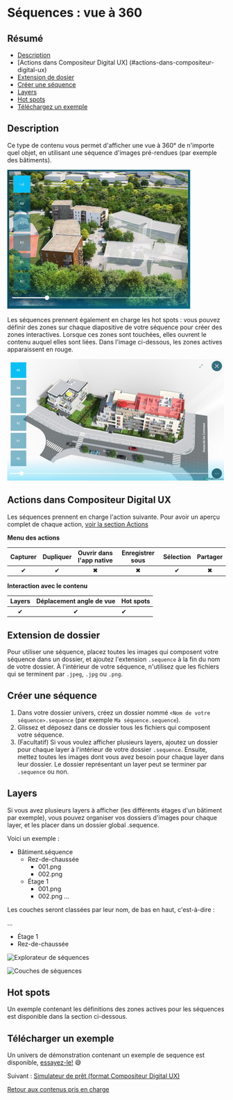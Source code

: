# Séquences : vue à 360

## Résumé
* [Description](#description)
* [Actions dans Compositeur Digital UX] (#actions-dans-compositeur-digital-ux)
* [Extension de dosier](#extension-de-dossier)
* [Créer une séquence](#créer-une-séquence)
* [Layers](#layers)
* [Hot spots](#hot-spots)
* [Téléchargez un exemple](#télécharger-un-exemple)

## Description

Ce type de contenu vous permet d'afficher une vue à 360° de n'importe quel objet, en utilisant une séquence d'images pré-rendues (par exemple des bâtiments).

![Séquence à plusieurs couches](../../../en/img/content_sequence.JPG)

Les séquences prennent également en charge les hot spots : vous pouvez définir des zones sur chaque diapositive de votre séquence pour créer des zones interactives. Lorsque ces zones sont touchées, elles ouvrent le contenu auquel elles sont liées. Dans l'image ci-dessous, les zones actives apparaissent en rouge.

![Séquence avec zones actives](../../../en/img/content_sequence_hotspots.JPG)

## Actions dans Compositeur Digital UX

Les séquences prennent en charge l'action suivante. Pour avoir un aperçu complet de chaque action, [voir la section Actions](actions.md)

**Menu des actions**

| Capturer | Dupliquer | Ouvrir dans l'app native | Enregistrer sous | Sélection | Partager |
|:--------:|:---------:|:------------------------:|:----------------:|:---------:|:--------:|
| &#x2714; | &#x2714;  | &#x2716;                 | &#x2716;         | &#x2714;  | &#x2716; |

**Interaction avec le contenu**

| Layers   | Déplacement angle de vue | Hot spots |
|:--------:|:------------------------:|:----------|
| &#x2714; | &#x2714;                 | &#x2714;  |

## Extension de dossier

Pour utiliser une séquence, placez toutes les images qui composent votre séquence dans un dossier, et ajoutez l'extension `.sequence` à la fin du nom de votre dossier. À l'intérieur de votre séquence, n'utilisez que les fichiers qui se terminent par `.jpeg`, `.jpg` ou `.png`.

## Créer une séquence

1. Dans votre dossier univers, créez un dossier nommé `<Nom de votre séquence>.sequence` (par exemple `Ma séquence.sequence`).
2. Glissez et déposez dans ce dossier tous les fichiers qui composent votre séquence.
3. (Facultatif) Si vous voulez afficher plusieurs layers, ajoutez un dossier pour chaque layer à l'intérieur de votre dossier `.sequence`. Ensuite, mettez toutes les images dont vous avez besoin pour chaque layer dans leur dossier. Le dossier représentant un layer peut se terminer par `.sequence` ou non.

## Layers

Si vous avez plusieurs layers à afficher (les différents étages d'un bâtiment par exemple), vous pouvez organiser vos dossiers d'images pour chaque layer, et les placer dans un dossier global .sequence.

Voici un exemple :

* Bâtiment.séquence
  * Rez-de-chaussée
    * 001.png
    * 002.png
  * Étage 1
    * 001.png
    * 002.png
...

Les couches seront classées par leur nom, de bas en haut, c'est-à-dire :

...
* Étage 1
* Rez-de-chaussée

![Explorateur de séquences](../../../en/img/dossier_séquence_contenu.JPG) 

![Couches de séquences](../../../en/img/couches_séquence_contenu.JPG)

## Hot spots

Un exemple contenant les définitions des zones actives pour les séquences est disponible dans la section ci-dessous.

## Télécharger un exemple

Un univers de démonstration contenant un exemple de sequence est disponible, [essayez-le!](../../../en/organise_content/Demo-Universe.zip) &#x1f604;

Suivant : [Simulateur de prêt (format Compositeur Digital UX)](simulator.md)

[Retour aux contenus pris en charge](index.md)
